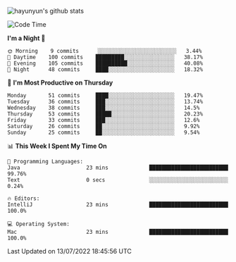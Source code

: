 
![hayunyun's github stats](https://github-readme-stats.vercel.app/api?username=hayunyun&show_icons=true)


<!--START_SECTION:waka-->
![Code Time](http://img.shields.io/badge/Code%20Time-0%20secs-blue)

**I'm a Night 🦉** 

```text
🌞 Morning    9 commits      ░░░░░░░░░░░░░░░░░░░░░░░░░   3.44% 
🌆 Daytime    100 commits    █████████░░░░░░░░░░░░░░░░   38.17% 
🌃 Evening    105 commits    ██████████░░░░░░░░░░░░░░░   40.08% 
🌙 Night      48 commits     ████░░░░░░░░░░░░░░░░░░░░░   18.32%

```
📅 **I'm Most Productive on Thursday** 

```text
Monday       51 commits     ████░░░░░░░░░░░░░░░░░░░░░   19.47% 
Tuesday      36 commits     ███░░░░░░░░░░░░░░░░░░░░░░   13.74% 
Wednesday    38 commits     ███░░░░░░░░░░░░░░░░░░░░░░   14.5% 
Thursday     53 commits     █████░░░░░░░░░░░░░░░░░░░░   20.23% 
Friday       33 commits     ███░░░░░░░░░░░░░░░░░░░░░░   12.6% 
Saturday     26 commits     ██░░░░░░░░░░░░░░░░░░░░░░░   9.92% 
Sunday       25 commits     ██░░░░░░░░░░░░░░░░░░░░░░░   9.54%

```


📊 **This Week I Spent My Time On** 

```text
💬 Programming Languages: 
Java                     23 mins             █████████████████████████   99.76% 
Text                     0 secs              ░░░░░░░░░░░░░░░░░░░░░░░░░   0.24%

🔥 Editors: 
IntelliJ                 23 mins             █████████████████████████   100.0%

💻 Operating System: 
Mac                      23 mins             █████████████████████████   100.0%

```


 Last Updated on 13/07/2022 18:45:56 UTC
<!--END_SECTION:waka-->

<!--
**hayunyun/hayunyun** is a ✨ _special_ ✨ repository because its `README.md` (this file) appears on your GitHub profile.

Here are some ideas to get you started:

- 🔭 I’m currently working on ...
- 🌱 I’m currently learning ...
- 👯 I’m looking to collaborate on ...
- 🤔 I’m looking for help with ...
- 💬 Ask me about ...
- 📫 How to reach me: ...
- 😄 Pronouns: ...
- ⚡ Fun fact: ...
-->
